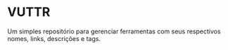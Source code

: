# VUTTR
Um simples repositório para gerenciar ferramentas com seus respectivos nomes, links, descrições e tags.
